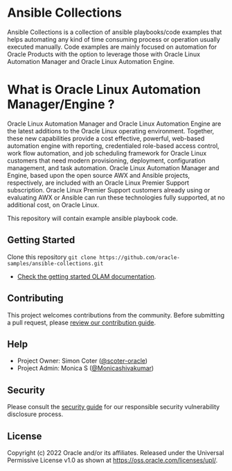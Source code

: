 # Ansible Collections

Ansible Collections is a collection of ansible playbooks/code examples that helps automating any kind of time consuming process or operation usually executed manually.
Code examples are mainly focused on automation for Oracle Products with the option to leverage those with Oracle Linux Automation Manager and Oracle Linux Automation Engine.

# What is Oracle Linux Automation Manager/Engine ?

Oracle Linux Automation Manager and Oracle Linux Automation Engine are the latest additions to the Oracle Linux operating environment.
Together, these new capabilities provide a cost effective, powerful, web-based automation engine with reporting, credentialed role-based access control, work flow automation, and job scheduling framework for Oracle Linux customers that need modern provisioning, deployment, configuration management, and task automation.
Oracle Linux Automation Manager and Engine, based upon the open source AWX and Ansible projects, respectively, are included with an Oracle Linux Premier Support subscription. Oracle Linux Premier Support customers already using or evaluating AWX or Ansible can run these technologies fully supported, at no additional cost, on Oracle Linux.

This repository will contain example ansible playbook code.

## Getting Started

Clone this repository `git clone https://github.com/oracle-samples/ansible-collections.git`

- [Check the getting started OLAM documentation](https://docs.oracle.com/en/operating-systems/oracle-linux/8/oracle-linux-automation-manager/).

## Contributing

This project welcomes contributions from the community. Before submitting a pull
request, please [review our contribution guide](./CONTRIBUTING.md).

## Help

- Project Owner: Simon Coter ([@scoter-oracle](https://github.com/scoter-oracle))
- Project Admin: Monica S ([@Monicashivakumar](https://github.com/Monicashivakumar))

## Security

Please consult the [security guide](./SECURITY.md) for our responsible security
vulnerability disclosure process.

## License

Copyright (c) 2022 Oracle and/or its affiliates.
Released under the Universal Permissive License v1.0 as shown at <https://oss.oracle.com/licenses/upl/>.
